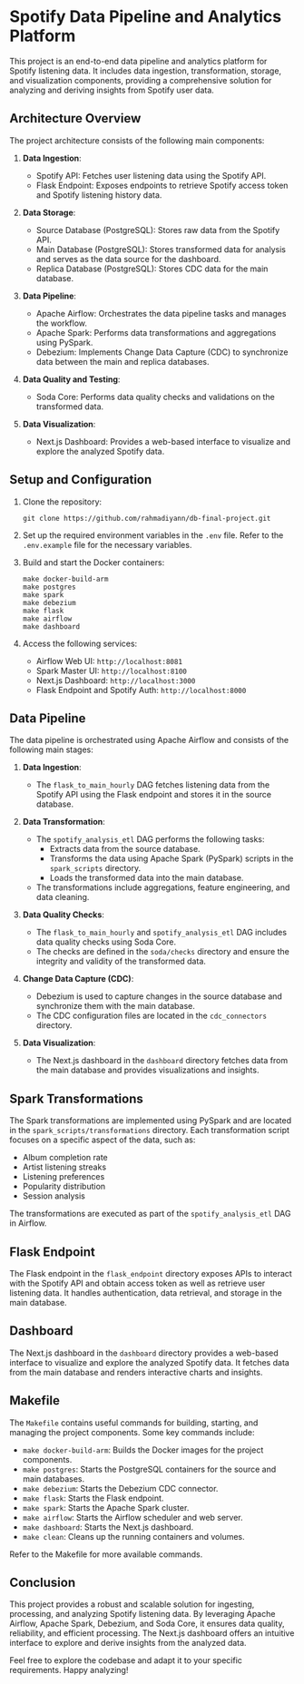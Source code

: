 # Spotify Data Pipeline and Analytics Platform

This project is an end-to-end data pipeline and analytics platform for Spotify listening data. It includes data ingestion, transformation, storage, and visualization components, providing a comprehensive solution for analyzing and deriving insights from Spotify user data.

## Architecture Overview

The project architecture consists of the following main components:

1. **Data Ingestion**:

   - Spotify API: Fetches user listening data using the Spotify API.
   - Flask Endpoint: Exposes endpoints to retrieve Spotify access token and Spotify listening history data.

2. **Data Storage**:

   - Source Database (PostgreSQL): Stores raw data from the Spotify API.
   - Main Database (PostgreSQL): Stores transformed data for analysis and serves as the data source for the dashboard.
   - Replica Database (PostgreSQL): Stores CDC data for the main database.

3. **Data Pipeline**:

   - Apache Airflow: Orchestrates the data pipeline tasks and manages the workflow.
   - Apache Spark: Performs data transformations and aggregations using PySpark.
   - Debezium: Implements Change Data Capture (CDC) to synchronize data between the main and replica databases.

4. **Data Quality and Testing**:

   - Soda Core: Performs data quality checks and validations on the transformed data.

5. **Data Visualization**:
   - Next.js Dashboard: Provides a web-based interface to visualize and explore the analyzed Spotify data.

## Setup and Configuration

1. Clone the repository:

   ```
   git clone https://github.com/rahmadiyann/db-final-project.git
   ```

2. Set up the required environment variables in the `.env` file. Refer to the `.env.example` file for the necessary variables.

3. Build and start the Docker containers:

   ```
   make docker-build-arm
   make postgres
   make spark
   make debezium
   make flask
   make airflow
   make dashboard
   ```

4. Access the following services:
   - Airflow Web UI: `http://localhost:8081`
   - Spark Master UI: `http://localhost:8100`
   - Next.js Dashboard: `http://localhost:3000`
   - Flask Endpoint and Spotify Auth: `http://localhost:8000`

## Data Pipeline

The data pipeline is orchestrated using Apache Airflow and consists of the following main stages:

1. **Data Ingestion**:

   - The `flask_to_main_hourly` DAG fetches listening data from the Spotify API using the Flask endpoint and stores it in the source database.

2. **Data Transformation**:

   - The `spotify_analysis_etl` DAG performs the following tasks:
     - Extracts data from the source database.
     - Transforms the data using Apache Spark (PySpark) scripts in the `spark_scripts` directory.
     - Loads the transformed data into the main database.
   - The transformations include aggregations, feature engineering, and data cleaning.

3. **Data Quality Checks**:

   - The `flask_to_main_hourly` and `spotify_analysis_etl` DAG includes data quality checks using Soda Core.
   - The checks are defined in the `soda/checks` directory and ensure the integrity and validity of the transformed data.

4. **Change Data Capture (CDC)**:

   - Debezium is used to capture changes in the source database and synchronize them with the main database.
   - The CDC configuration files are located in the `cdc_connectors` directory.

5. **Data Visualization**:
   - The Next.js dashboard in the `dashboard` directory fetches data from the main database and provides visualizations and insights.

## Spark Transformations

The Spark transformations are implemented using PySpark and are located in the `spark_scripts/transformations` directory. Each transformation script focuses on a specific aspect of the data, such as:

- Album completion rate
- Artist listening streaks
- Listening preferences
- Popularity distribution
- Session analysis

The transformations are executed as part of the `spotify_analysis_etl` DAG in Airflow.

## Flask Endpoint

The Flask endpoint in the `flask_endpoint` directory exposes APIs to interact with the Spotify API and obtain access token as well as retrieve user listening data. It handles authentication, data retrieval, and storage in the main database.

## Dashboard

The Next.js dashboard in the `dashboard` directory provides a web-based interface to visualize and explore the analyzed Spotify data. It fetches data from the main database and renders interactive charts and insights.

## Makefile

The `Makefile` contains useful commands for building, starting, and managing the project components. Some key commands include:

- `make docker-build-arm`: Builds the Docker images for the project components.
- `make postgres`: Starts the PostgreSQL containers for the source and main databases.
- `make debezium`: Starts the Debezium CDC connector.
- `make flask`: Starts the Flask endpoint.
- `make spark`: Starts the Apache Spark cluster.
- `make airflow`: Starts the Airflow scheduler and web server.
- `make dashboard`: Starts the Next.js dashboard.
- `make clean`: Cleans up the running containers and volumes.

Refer to the Makefile for more available commands.

## Conclusion

This project provides a robust and scalable solution for ingesting, processing, and analyzing Spotify listening data. By leveraging Apache Airflow, Apache Spark, Debezium, and Soda Core, it ensures data quality, reliability, and efficient processing. The Next.js dashboard offers an intuitive interface to explore and derive insights from the analyzed data.

Feel free to explore the codebase and adapt it to your specific requirements. Happy analyzing!
